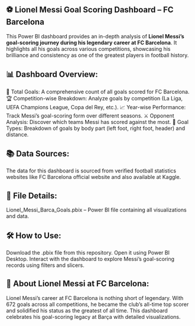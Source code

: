 ## ⚽ Lionel Messi Goal Scoring Dashboard – FC Barcelona
This Power BI dashboard provides an in-depth analysis of **Lionel Messi’s goal-scoring journey during his legendary career at FC Barcelona**. It highlights all his goals across various competitions, showcasing his brilliance and consistency as one of the greatest players in football history.

## 📊 Dashboard Overview:
🔢 Total Goals: A comprehensive count of all goals scored for FC Barcelona.
🏆 Competition-wise Breakdown: Analyze goals by competition (La Liga, UEFA Champions League, Copa del Rey, etc.).
📈 Year-wise Performance: Track Messi’s goal-scoring form over different seasons.
⚔️ Opponent Analysis: Discover which teams Messi has scored against the most.
🎯 Goal Types: Breakdown of goals by body part (left foot, right foot, header) and distance.

## 📚 Data Sources:
The data for this dashboard is sourced from verified football statistics websites like FC Barcelona official website and also available at Kaggle.

## 💾 File Details:
Lionel_Messi_Barca_Goals.pbix – Power BI file containing all visualizations and data.

## 🛠️ How to Use:
Download the .pbix file from this repository.
Open it using Power BI Desktop.
Interact with the dashboard to explore Messi’s goal-scoring records using filters and slicers.

## 🐐 About Lionel Messi at FC Barcelona:
Lionel Messi’s career at FC Barcelona is nothing short of legendary. With 672 goals across all competitions, he became the club’s all-time top scorer and solidified his status as the greatest of all time. This dashboard celebrates his goal-scoring legacy at Barça with detailed visualizations.
